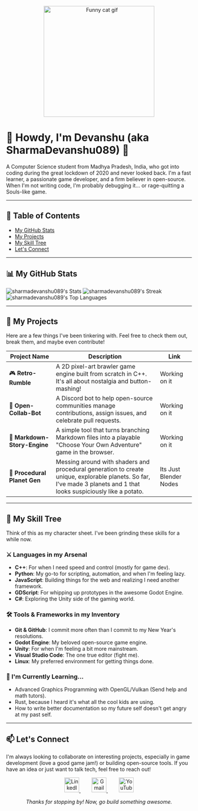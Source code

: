 <p align="center">
  <a href="https://www.youtube.com/watch?v=dQw4w9WgXcQ">
    <img src="https://www.google.com/search?q=https://media.giphy.com/media/v1.Y2lkPTc5MGI3NjExaDB6d2p2ZjlhZzJ2bW14cXBpNzgzaG14ZzB6bHBvM3dnbTNsaDI2ZyZlcD12MV9pbnRlcm5hbF9naWZfYnlfaWQmY3Q9Zw/13HgwGsXF0aiwE/giphy.gif" alt="Funny cat gif" width="300">
  </a>
</p>

# 👋 Howdy, I'm Devanshu (aka SharmaDevanshu089) 👋

A Computer Science student from Madhya Pradesh, India, who got into coding during the great lockdown of 2020 and never looked back. I'm a fast learner, a passionate game developer, and a firm believer in open-source. When I'm not writing code, I'm probably debugging it... or rage-quitting a Souls-like game.

---

## 📜 Table of Contents

- [My GitHub Stats](#-my-github-stats)
- [My Projects](#-my-projects)
- [My Skill Tree](#-my-skill-tree)
- [Let's Connect](#-lets-connect)

---

## 📊 My GitHub Stats

<!-- <p align="center">
  <img src="https://github-readme-stats.vercel.app/api?username=SharmaDevanshu089&show_icons=true&theme=radical&hide_border=true&include_all_commits=true&count_private=true" alt="GitHub Stats" /><br/>
  <img src="https://github-readme-stats.vercel.app/api/top-langs/?username=SharmaDevanshu089&layout=compact&langs_count=8&theme=radical&hide_border=true" alt="Top Languages" /><br/>
  <img src="https://streak-stats.demolab.com/?user=emotional-push&theme=radical&hide_border=true" alt="GitHub Streak" />
</p> -->
![sharmadevanshu089's Stats](https://github-readme-stats.vercel.app/api?username=sharmadevanshu089&theme=vue-dark&show_icons=true&hide_border=true&count_private=true)
![sharmadevanshu089's Streak](https://github-readme-streak-stats.herokuapp.com/?user=sharmadevanshu089&theme=vue-dark&hide_border=true)
![sharmadevanshu089's Top Languages](https://github-readme-stats.vercel.app/api/top-langs/?username=sharmadevanshu089&theme=vue-dark&show_icons=true&hide_border=true&layout=compact)

---

## 🚀 My Projects

Here are a few things I've been tinkering with. Feel free to check them out, break them, and maybe even contribute!

| Project Name            | Description                                                                 | Link         |
|-------------------------|-----------------------------------------------------------------------------|--------------|
| 🎮 **Retro-Rumble**     | A 2D pixel-art brawler game engine built from scratch in C++. It's all about nostalgia and button-mashing! | Working on it |
| 🤖 **Open-Collab-Bot**  | A Discord bot to help open-source communities manage contributions, assign issues, and celebrate pull requests. | Working on it|
| 📝 **Markdown-Story-Engine** | A simple tool that turns branching Markdown files into a playable "Choose Your Own Adventure" game in the browser. | Working on it|
| 🌌 **Procedural Planet Gen** | Messing around with shaders and procedural generation to create unique, explorable planets. So far, I've made 3 planets and 1 that looks suspiciously like a potato. | Its Just Blender Nodes|

---

## 💼 My Skill Tree

Think of this as my character sheet. I've been grinding these skills for a while now.

### ⚔️ Languages in my Arsenal

- **C++**: For when I need speed and control (mostly for game dev).
- **Python**: My go-to for scripting, automation, and when I'm feeling lazy.
- **JavaScript**: Building things for the web and realizing I need another framework.
- **GDScript**: For whipping up prototypes in the awesome Godot Engine.
- **C#**: Exploring the Unity side of the gaming world.

### 🛠️ Tools & Frameworks in my Inventory

- **Git & GitHub**: I commit more often than I commit to my New Year's resolutions.
- **Godot Engine**: My beloved open-source game engine.
- **Unity**: For when I'm feeling a bit more mainstream.
- **Visual Studio Code**: The one true editor (fight me).
- **Linux**: My preferred environment for getting things done.

### 🌱 I'm Currently Learning...

- Advanced Graphics Programming with OpenGL/Vulkan (Send help and math tutors).
- Rust, because I heard it's what all the cool kids are using.
- How to write better documentation so my future self doesn't get angry at my past self.

---

## 📫 Let's Connect

I'm always looking to collaborate on interesting projects, especially in game development (love a good game jam!) or building open-source tools. If you have an idea or just want to talk tech, feel free to reach out!

<p align="center">
  <a href="https://www.linkedin.com/in/devanshu-sharma-9b7554237/" target="_blank" style="margin: 0 15px;">
    <img src="https://cdn.jsdelivr.net/gh/devicons/devicon/icons/linkedin/linkedin-original.svg" alt="LinkedIn" width="40" height="40">
  </a>
  <a href="mailto:sharma.devanshu089@gmail.com" style="margin: 0 15px;">
    <img src="https://cdn.jsdelivr.net/gh/devicons/devicon/icons/google/google-original.svg" alt="Gmail" width="40" height="40">
  </a>
  <a href="https://www.youtube.com/@PotatoAsUserName" target="_blank" style="margin: 0 15px;">
    <img src="https://cdn.jsdelivr.net/npm/simple-icons@v11/icons/youtube.svg" alt="YouTube" width="40" height="40">
  </a>
</p>

<p align="center"><em>Thanks for stopping by! Now, go build something awesome.</em></p>
